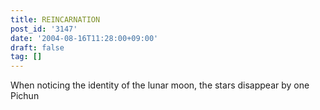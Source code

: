 ```yaml
---
title: REINCARNATION
post_id: '3147'
date: '2004-08-16T11:28:00+09:00'
draft: false
tag: []
---
```


When noticing the identity of the lunar moon, the stars disappear by one Pichun
